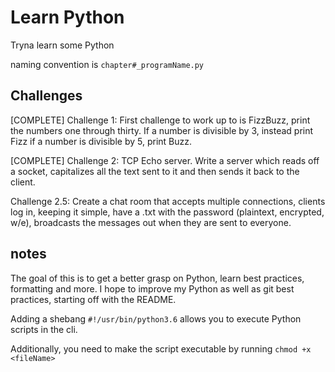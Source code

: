 # Learn Python 

Tryna learn some Python

naming convention is `chapter#_programName.py`

## Challenges
[COMPLETE] Challenge 1: First challenge to work up to is FizzBuzz, print the numbers one through thirty. If a number is divisible by 3, instead print Fizz if a number is divisible by 5, print Buzz.

[COMPLETE] Challenge 2: TCP Echo server. Write a server which reads off a socket, capitalizes all the text sent to it and then sends it back to the client.

Challenge 2.5: Create a chat room that accepts multiple connections, clients log in, keeping it simple, have a .txt with the password (plaintext, encrypted, w/e), broadcasts the messages out when they are sent to everyone.

## notes

The goal of this is to get a better grasp on Python, learn best practices, formatting and more. I hope to improve my Python as well as git best practices, starting off with the README.

Adding a shebang `#!/usr/bin/python3.6` allows you to execute Python scripts in the cli.

Additionally, you need to make the script executable by running `chmod +x <fileName>`
